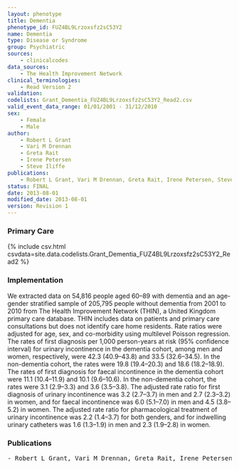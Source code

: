 ```yaml
---
layout: phenotype
title: Dementia
phenotype_id: FUZ4BL9Lrzoxsfz2sC53Y2
name: Dementia
type: Disease or Syndrome
group: Psychiatric
sources: 
    - clinicalcodes
data_sources:
    - The Health Improvement Network
clinical_terminologies:
    - Read Version 2
validation:
codelists: Grant_Dementia_FUZ4BL9Lrzoxsfz2sC53Y2_Read2.csv
valid_event_data_range: 01/01/2001 - 31/12/2010
sex:
    - Female
    - Male
author:
    - Robert L Grant
    - Vari M Drennan 
    - Greta Rait
    - Irene Petersen
    - Steve Iliffe      
publications:
    - Robert L Grant, Vari M Drennan, Greta Rait, Irene Petersen, Steve Iliffe, First Diagnosis and Management of Incontinence in Older People with and without Dementia in Primary Care A Cohort Study Using The Health Improvement Network Primary Care Database. PLOS medicine, 10:8, 2013.
status: FINAL
date: 2013-08-01
modified_date: 2013-08-01
version: Revision 1
---
```


### Primary Care

{% include csv.html csvdata=site.data.codelists.Grant_Dementia_FUZ4BL9Lrzoxsfz2sC53Y2_Read2 %}

### Implementation

We extracted data on 54,816 people aged 60–89 with dementia and an age-gender stratified
sample of 205,795 people without dementia from 2001 to 2010 from The Health Improvement Network (THIN), a United
Kingdom primary care database. THIN includes data on patients and primary care consultations but does not identify care
home residents. Rate ratios were adjusted for age, sex, and co-morbidity using multilevel Poisson regression. The rates of
first diagnosis per 1,000 person-years at risk (95% confidence interval) for urinary incontinence in the dementia cohort,
among men and women, respectively, were 42.3 (40.9–43.8) and 33.5 (32.6–34.5). In the non-dementia cohort, the rates
were 19.8 (19.4–20.3) and 18.6 (18.2–18.9). The rates of first diagnosis for faecal incontinence in the dementia cohort were
11.1 (10.4–11.9) and 10.1 (9.6–10.6). In the non-dementia cohort, the rates were 3.1 (2.9–3.3) and 3.6 (3.5–3.8). The adjusted
rate ratio for first diagnosis of urinary incontinence was 3.2 (2.7–3.7) in men and 2.7 (2.3–3.2) in women, and for faecal
incontinence was 6.0 (5.1–7.0) in men and 4.5 (3.8–5.2) in women. The adjusted rate ratio for pharmacological treatment of
urinary incontinence was 2.2 (1.4–3.7) for both genders, and for indwelling urinary catheters was 1.6 (1.3–1.9) in men and 2.3
(1.9–2.8) in women.

### Publications

<pre>
- Robert L Grant, Vari M Drennan, Greta Rait, Irene Petersen, Steve Iliffe, First Diagnosis and Management of Incontinence in Older People with and without Dementia in Primary Care A Cohort Study Using The Health Improvement Network Primary Care Database. PLOS medicine, 10:8, 2013.
</pre>
